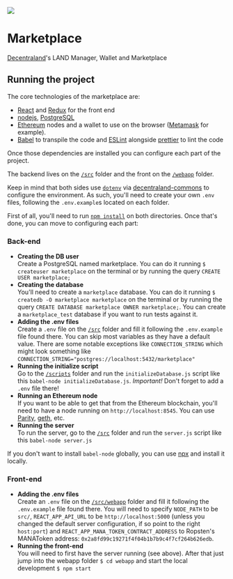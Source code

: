 ![](https://raw.githubusercontent.com/decentraland/web/gh-pages/img/decentraland.ico)

# Marketplace

[Decentraland](https://decentraland.org)'s LAND Manager, Wallet and Marketplace

## Running the project

The core technologies of the marketplace are:
- [React](https://reactjs.org/) and [Redux](https://redux.js.org/) for the front end 
- [nodejs](https://nodejs.org/), [PostgreSQL](https://www.postgresql.org/)
- [Ethereum](https://www.ethereum.org/) nodes and a wallet to use on the browser ([Metamask](http://metamask.io/) for example).
- [Babel](https://babeljs.io/) to transpile the code and [ESLint](https://eslint.org/) alongside [prettier](https://prettier.io/) to lint the code

Once those dependencies are installed you can configure each part of the project.

The backend lives on the [`/src`](https://github.com/decentraland/marketplace/tree/master/src) folder and the front on the [`/webapp`](https://github.com/decentraland/marketplace/tree/master/webapp) folder.

Keep in mind that both sides use [`dotenv`](https://github.com/motdotla/dotenv) via [decentraland-commons](https://github.com/decentraland/commons) to configure the environment. As such, you'll need to create your own `.env` files, following the `.env.example`s located on each folder.

First of all, you'll need to run [`npm install`](https://docs.npmjs.com/cli/install) on both directories. Once that's done, you can move to configuring each part:

### Back-end

- __Creating the DB user__<br /> Create a PostgreSQL named marketplace. You can do it running `$ createuser marketplace` on the terminal or by running the query `CREATE USER marketplace;`
- __Creating the database__<br /> You'll need to create a `marketplace` database.  You can do it running `$ createdb -O marketplace marketplace` on the terminal or by running the query `CREATE DATABASE marketplace OWNER marketplace;`. You can create a `marketplace_test` database if you want to run tests against it.
- __Adding the .env files__<br /> Create a `.env` file on the [`/src`](https://github.com/decentraland/marketplace/tree/master/src) folder and fill it following the `.env.example` file found there. You can skip most variables as they have a default value. There are some notable exceptions like `CONNECTION_STRING` which might look something like `CONNECTION_STRING="postgres://localhost:5432/marketplace"`
- __Running the initialize script__<br /> Go to the [`/scripts`](https://github.com/decentraland/marketplace/tree/master/scripts) folder and run the `initializeDatabase.js` script like this `babel-node initializeDatabase.js`. *Important!* Don't forget to add a `.env` file there!
- __Running an Ethereum node__<br /> If you want to be able to get that from the Ethereum blockchain, you'll need to have a node running on `http://localhost:8545`. You can use [Parity](https://www.parity.io/), [geth](https://github.com/ethereum/go-ethereum/wiki/geth), etc.
- __Running the server__<br /> To run the server, go to the [`/src`](https://github.com/decentraland/marketplace/tree/master/src) folder and run the `server.js` script like this `babel-node server.js`

If you don't want to install `babel-node` globally, you can use [npx](https://www.npmjs.com/package/npx) and install it locally.

### Front-end

- __Adding the .env files__<br /> Create an `.env` file on the [`/src/webapp`](https://github.com/decentraland/marketplace/tree/master/src/webapp) folder and fill it following the `.env.example` file found there. You will need to specify `NODE_PATH` to be `src/`, `REACT_APP_API_URL` to be `http://localhost:5000` (unless you changed the default server configuration, if so point to the right `host:port`) and `REACT_APP_MANA_TOKEN_CONTRACT_ADDRESS` to Ropsten's MANAToken address: `0x2a8fd99c19271f4f04b1b7b9c4f7cf264b626edb`.
- __Running the front-end__<br /> You will need to first have the server running (see above). After that just jump into the webapp folder `$ cd webapp` and start the local development `$ npm start`
